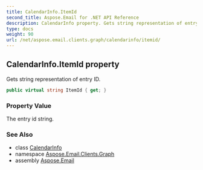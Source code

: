 ```yaml
---
title: CalendarInfo.ItemId
second_title: Aspose.Email for .NET API Reference
description: CalendarInfo property. Gets string representation of entry ID
type: docs
weight: 90
url: /net/aspose.email.clients.graph/calendarinfo/itemid/
---
```

## CalendarInfo.ItemId property

Gets string representation of entry ID.

```csharp
public virtual string ItemId { get; }
```

### Property Value

The entry id string.

### See Also

* class [CalendarInfo](../)
* namespace [Aspose.Email.Clients.Graph](../../calendarinfo/)
* assembly [Aspose.Email](../../../)



